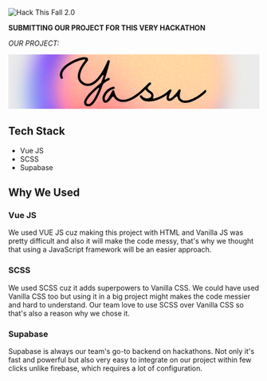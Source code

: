 ![Hack This Fall 2.0](https://challengepost-s3-challengepost.netdna-ssl.com/photos/production/challenge_photos/001/643/956/datas/full_width.png)

**SUBMITTING OUR PROJECT FOR THIS VERY HACKATHON**

*OUR PROJECT:*

![YASU](https://github.com/juhiechandra/yasu-hack-this-fall/blob/3c1d15e5178df3053463ece6211fbc7d568aef68/yasu-header.png)



## Tech Stack

-   Vue JS
-   SCSS
-   Supabase

## Why We Used

### Vue JS

We used VUE JS cuz making this project with HTML and Vanilla JS was pretty difficult and also it will make the code messy, that's why we thought that using a JavaScript framework will be an easier approach.

### SCSS

We used SCSS cuz it adds superpowers to Vanilla CSS. We could have used Vanilla CSS too but using it in a big project might makes the code messier and hard to understand. Our team love to use SCSS over Vanilla CSS so that's also a reason why we chose it.

### Supabase

Supabase is always our team's go-to backend on hackathons. Not only it's fast and powerful but also very easy to integrate on our project within few clicks unlike firebase, which requires a lot of configuration.